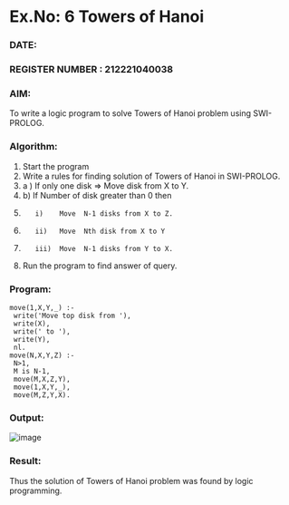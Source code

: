 # Ex.No: 6  Towers of Hanoi 
### DATE:                                                                            
### REGISTER NUMBER : 212221040038
### AIM: 
To  write  a logic program  to solve Towers of Hanoi problem  using SWI-PROLOG. 
### Algorithm:
1. Start the program
2.  Write a rules for finding solution of Towers of Hanoi in SWI-PROLOG.
3.  a )	If only one disk  => Move disk from X to Y.
4.  b)	If Number of disk greater than 0 then
5.        i)	Move  N-1 disks from X to Z.
6.        ii)	Move  Nth disk from X to Y
7.        iii)	Move  N-1 disks from Y to X.
8. Run the program  to find answer of  query.

### Program:
```
move(1,X,Y,_) :- 
 write('Move top disk from '), 
 write(X), 
 write(' to '), 
 write(Y), 
 nl. 
move(N,X,Y,Z) :- 
 N>1, 
 M is N-1, 
 move(M,X,Z,Y), 
 move(1,X,Y,_), 
 move(M,Z,Y,X). 

```


### Output:

![image](https://github.com/Dhanush12022004/AI_Lab_2023-24/assets/128135558/12af04a7-dbfa-4578-a774-e60cccebb1e0)



### Result:
Thus the solution of Towers of Hanoi problem was found by logic programming.
